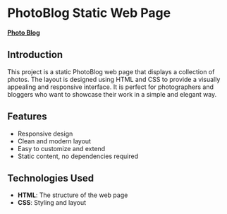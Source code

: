 # PhotoBlog Static Web Page
<a href="https://bhavyank89.github.io/photoBlock/"><b>Photo Blog</b></a>

## Introduction

This project is a static PhotoBlog web page that displays a collection of photos. The layout is designed using HTML and CSS to provide a visually appealing and responsive interface. It is perfect for photographers and bloggers who want to showcase their work in a simple and elegant way.

## Features

- Responsive design
- Clean and modern layout
- Easy to customize and extend
- Static content, no dependencies required

## Technologies Used

- **HTML**: The structure of the web page
- **CSS**: Styling and layout
